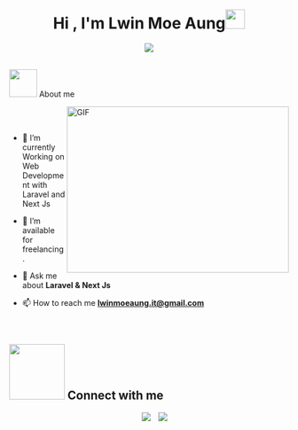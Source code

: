 <h1 align="center">Hi , I'm Lwin Moe Aung<img src="https://media.giphy.com/media/hvRJCLFzcasrR4ia7z/giphy.gif" width="35"></h1>
<p align="center">
  <a href="https://github.com/DenverCoder1/readme-typing-svg"><img src="https://readme-typing-svg.herokuapp.com?font=Time+New+Roman&color=%23EE4B2B&size=25&center=true&vCenter=true&width=600&height=100&lines=Web+Developer;Competitive+Programmer;Expert+on+Codeforces;Always+Challenging+on+learning+new+things"></a>
</p>
<br>
<picture><img src = "https://github.com/7oSkaaa/7oSkaaa/blob/main/Images/about_me.gif?raw=true" width = 50px></picture> About me

<picture><img align="right" height="300" width="400" alt="GIF" src="https://media.giphy.com/media/SWoSkN6DxTszqIKEqv/giphy.gif"></a></picture>

<br><br>

- 🌱 I’m currently Working on Web Development with Laravel and Next Js

- 🤝 I’m available for freelancing.

- 💬 Ask me about **Laravel & Next Js**

- 📫 How to reach me **lwinmoeaung.it@gmail.com**
<br>


## <picture> <img src="https://github.com/7oSkaaa/7oSkaaa/blob/main/Images/Connect-with-me.gif?raw=true" width="100px"> </picture> Connect with me
<p align="center">
 <div align="center"  class="icons-social" style="margin-left: 10px;">
        <a style="margin-left: 10px;"  target="_blank" href="">
			<img src="https://img.icons8.com/doodle/40/000000/linkedin--v2.png"></a>
        <a style="margin-left: 10px;" target="_blank" href="https://github.com/lma-dev">
		<img src="https://img.icons8.com/doodle/40/000000/github--v1.png"></a>
      </div>

</p>



